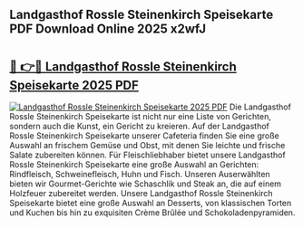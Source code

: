 ## Landgasthof Rossle Steinenkirch Speisekarte PDF Download Online 2025 x2wfJ

# <h2><a href="http://gcdusfx.nevu.top/?p=Landgasthof+Rossle+Steinenkirch+Speisekarte">🔗 👉🔴 Landgasthof Rossle Steinenkirch Speisekarte 2025 PDF</a></h2>

[![Landgasthof Rossle Steinenkirch Speisekarte 2025 PDF](https://i.imgur.com/dBaPXMq.png)](http://gcdusfx.nevu.top/?p=Landgasthof+Rossle+Steinenkirch+Speisekarte)
Die Landgasthof Rossle Steinenkirch Speisekarte ist nicht nur eine Liste von Gerichten, sondern auch die Kunst, ein Gericht zu kreieren. Auf der Landgasthof Rossle Steinenkirch Speisekarte unserer Cafeteria finden Sie eine große Auswahl an frischem Gemüse und Obst, mit denen Sie leichte und frische Salate zubereiten können. Für Fleischliebhaber bietet unsere Landgasthof Rossle Steinenkirch Speisekarte eine große Auswahl an Gerichten: Rindfleisch, Schweinefleisch, Huhn und Fisch. Unseren Auserwählten bieten wir Gourmet-Gerichte wie Schaschlik und Steak an, die auf einem Holzfeuer zubereitet werden. Unsere Landgasthof Rossle Steinenkirch Speisekarte bietet eine große Auswahl an Desserts, von klassischen Torten und Kuchen bis hin zu exquisiten Crème Brûlée und Schokoladenpyramiden.
